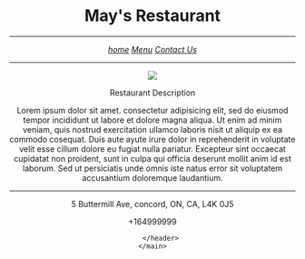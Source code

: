 <body>
    <main> 
        <header> 
            <h1>May's Restaurant</h1>
			<hr />
		<nav>
			<p><i><a href="home.html">home</a>   <a href="Menu.html">Menu</a>   <a href=Contact Us.html>Contact Us</a></i><p>
			<hr/>
		</nav>
		<img src="https://pixabay.com/photos/south-station-covered-market-market-4927286/.png" style=width: 400px; height:150px" />
		<p>Restaurant Description</p>
		<p>Lorem ipsum dolor sit amet. consectetur adipisicing elit, sed do eiusmod tempor incididunt ut labore et dolore magna aliqua. Ut enim ad minim veniam, quis nostrud exercitation ullamco laboris nisit ut aliquip ex ea commodo cosequat. Duis aute ayute irure dolor in reprehenderit in voluptate velit esse cillum dolore eu fugiat nulla pariatur. Excepteur sint occaecat cupidatat non proident, sunt in culpa qui officia deserunt mollit anim id est laborum. Sed ut persiciatis unde omnis iste natus error sit voluptatem accusantium doloremque laudantium.
		<hr />
		 <p>5 Buttermill Ave, concord, ON, CA, L4K 0J5</p>
		 <p>+164999999</p>
		 
		</header>
	</main>
</body>
